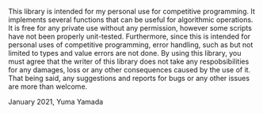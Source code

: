This library is intended for my personal use for competitive programming. 
It implements several functions that can be useful for algorithmic operations. 
It is free for any private use without any permission, however some scripts have not been properly unit-tested. 
Furthermore, since this is intended for personal uses of competitive programming, error handling, such as but not limited to types and value errors are not done. 
By using this library, you must agree that the writer of this library does not take any respobsibilities for any damages, loss or any other consequences caused by the use of it. 
That being said, any suggestions and reports for bugs or any other issues are more than welcome.

January 2021, Yuma Yamada
